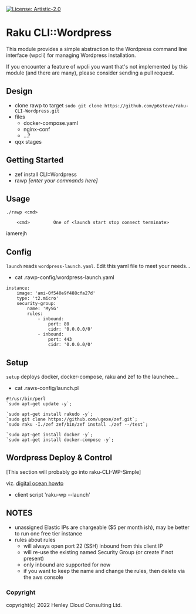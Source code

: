 [![License: Artistic-2.0](https://img.shields.io/badge/License-Artistic%202.0-0298c3.svg)](https://opensource.org/licenses/Artistic-2.0)

# Raku CLI::Wordpress

This module provides a simple abstraction to the Wordpress command line interface (wpcli) for managing Wordpress installation.

If you encounter a feature of wpcli you want that's not implemented by this module (and there are many), please consider sending a pull request.

## Design

- clone rawp to target
```sudo git clone https://github.com/p6steve/raku-CLI-Wordpress.git```
- files
  - docker-compose.yaml 
  - nginx-conf
  - …?
- qqx stages




## Getting Started

- zef install CLI::Wordpress
- rawp _[enter your commands here]_

## Usage

```
./rawp <cmd>
  
    <cmd>         One of <launch start stop connect terminate>
```

iamerejh

## Config

```launch``` reads ```wordpress-launch.yaml```.
Edit this yaml file to meet your needs...

- cat .rawp-config/wordpress-launch.yaml 

```
instance:
    image: 'ami-0f540e9f488cfa27d'
    type: 't2.micro'
    security-group:
        name: 'MySG'
        rules:
            - inbound:
                port: 80
                cidr: '0.0.0.0/0'
            - inbound:
                port: 443 
                cidr: '0.0.0.0/0'
```

## Setup

```setup``` deploys docker, docker-compose, raku and zef to the launchee...

- cat .raws-config/launch.pl

```
#!/usr/bin/perl
`sudo apt-get update -y`;

`sudo apt-get install rakudo -y`;
`sudo git clone https://github.com/ugexe/zef.git`;
`sudo raku -I./zef zef/bin/zef install ./zef --/test`;

`sudo apt-get install docker -y`;
`sudo apt-get install docker-compose -y`;
```

## Wordpress Deploy & Control

[This section will probably go into raku-CLI-WP-Simple]

viz. [digital ocean howto](https://www.digitalocean.com/community/tutorials/how-to-install-wordpress-with-docker-compose#step-3-defining-services-with-docker-compose)

- client script 'raku-wp --launch'


## NOTES

- unassigned Elastic IPs are chargeable ($5 per month ish), may be better to run one free tier instance
- rules about rules
  - will always open port 22 (SSH) inbound from this client IP
  - will re-use the existing named Security Group (or create if not present)
  - only inbound are supported for now 
  -  if you want to keep the name and change the rules, then delete via the aws console

### Copyright
copyright(c) 2022 Henley Cloud Consulting Ltd.
